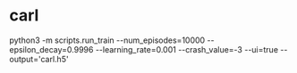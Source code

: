 # carl

python3 -m scripts.run_train --num_episodes=10000 --epsilon_decay=0.9996 --learning_rate=0.001 --crash_value=-3 --ui=true --output='carl.h5'
